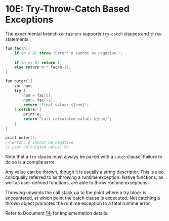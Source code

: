# 10E: Try-Throw-Catch Based Exceptions

The experimental branch `containers` supports `try`-`catch` clauses and `throw` statements.

```c++
fun fac(n){
    if (n < 0) throw "Error: n cannot be negative.";
    
    if (n == 0) return 1;
    else return n * fac(n-1);
}

fun outer(){
    var num;
    try {
        num = fac(5);
        num = fac(-1);
        return "Final value: ${num}";
    } catch(e) {
        print e;
        return "Last calculated value: ${num}";
    }
}

print outer();
// Error: n cannot be negative.
// Last calculated value: 60
```

Note that a `try` clause must always be paired with a `catch` clause. Failure to do so is a compile error.

Any value can be thrown, though it is usually a string descriptor. This is also colloqually referred to as throwing a runtime exception. Native functions, as well as user-defined functions, are able to throw runtime exceptions.

Throwing unwinds the call stack up to the point where a try block is encountered, at which point the catch clause is excecuted. Not catching a thrown object promotes the runtime exception to a fatal runtime error.

Refer to Document [14I](../internal/14I_Exceptions.md) for implementation details.